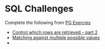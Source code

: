# SQL Challenges
Complete the following from [PG Exercies](https://pgexercises.com/)
- [Control which rows are retrieved - part 2](https://pgexercises.com/questions/basic/where2.html)
- [Matching against multiple possible values](https://pgexercises.com/questions/basic/where4.html)
- 
